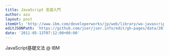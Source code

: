 ```yaml
---
title: JavaScript 言語入門
author: azu
layout: post
itemUrl: 'http://www.ibm.com/developerworks/jp/web/library/wa-javascriptstart/?cmp=dw&cpb=dwwdv&ct=dwnew&cr=dwnja&ccy=jp&csr=051311'
editJSONPath: 'https://github.com/jser/jser.info/edit/gh-pages/data/2011/05/index.json'
date: '2011-05-13T07:12:00+00:00'
---
```

JavaScript基礎文法 @ IBM
